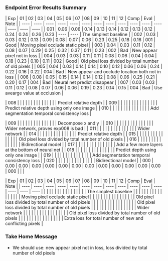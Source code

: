 ### Endpoint Error Results Summary

| Exp  | 01   | 02   | 03   | 04   | 05   | 06   | 07   | 08   | 09   | 10   | 11   | 12   | Comp | Eval | Note |
| ---- | ---- | ---- | ---- | ---- | ---- | ---- | ---- | ---- | ---- | ---- | ---- | ---- | ---- | ---- |
| 001  | 0.06 | 0.06 | 0.14 | 0.13 | 0.14 | 0.12 | 0.13 | 0.12 | 0.24 | 0.24 | 0.26 | 0.23 | ---- | ---- | The simplest baseline |
| 002  | 0.03 | 0.03 | 0.12 | 0.13 | 0.09 | 0.08 | 0.07 | 0.06 | 0.23 | 0.25 | 0.18 | 0.16 | 001  | Good | Moving pixel occlude static pixel |
| 003  | 0.04 | 0.03 | 0.11 | 0.12 | 0.08 | 0.07 | 0.29 | 0.25 | 0.32 | 0.37 | 0.11 | 0.23 | 002  | Bad  | New appear pixel not in loss |
| 004  | 0.03 | 0.03 | 0.11 | 0.11 | 0.08 | 0.06 | 0.04 | 0.04 | 0.18 | 0.23 | 0.10 | 0.11 | 002  | Good | Old pixel loss divided by total number of old pixels | 
| 005  | 0.04 | 0.03 | 0.14 | 0.14 | 0.10 | 0.12 | 0.06 | 0.06 | 0.24 | 0.22 | 0.16 | 0.22 | 004  | Bad  | New appear and occlude location both not in loss |
| 006  | 0.08 | 0.05 | 0.15 | 0.14 | 0.14 | 0.12 | 0.08 | 0.06 | 0.25 | 0.21 | 0.20 | 0.17 | 004  | Bad  | Neural net predict disappear |
| 007  | 0.03 | 0.03 | 0.11 | 0.12 | 0.08 | 0.07 | 0.06 | 0.06 | 0.19 | 0.23 | 0.14 | 0.15 | 004  | Bad  | Use avearge value at occlusion |

| 008  |  |  |  |  |  |  |  |  |  |  |  |  |   |  | Predict relative depth |
| 009  |  |  |  |  |  |  |  |  |  |  |  |  |   |  | Predict relative depth using only one image |
| 010  |  |  |  |  |  |  |  |  |  |  |  |  |   |  | Add segmentation temporal consistency loss |

| 009  |  |  |  |  |  |  |  |  |  |  |  |  |   |  | Decompose x and y |
| 010  |  |  |  |  |  |  |  |  |  |  |  |  |   |  | Wider network, proves exp008 is bad |
| 011  |  |  |  |  |  |  |  |  |  |  |  |  |   |  | Wider network |
| 014  |  |  |  |  |  |  |  |  |  |  |  |  |   |  | Predict relative depth |
| 015  |  |  |  |  |  |  |  |  |  |  |  |  |   |  | Old pixel loss divided by total number of old pixels |
| 016  |  |  |  |  |  |  |  |  |  |  |  |  |   |  | Bidirectional model |
| 017  |  |  |  |  |  |  |  |  |  |  |  |  |   |  | Add a few more layers at the bottom of neural net |
| 018  |  |  |  |  |  |  |  |  |  |  |  |  |   |  | Predict depth using only one image |
| 019  |  |  |  |  |  |  |  |  |  |  |  |  |   |  | Add segmentation temporal consistency loss |
| 020  |  |  |  |  |  |  |  |  |  |  |  |  |   |  | Bidirectional model |
| 000  | 0.00 | 0.00 | 0.00 | 0.00 | 0.00 | 0.00 | 0.00 | 0.00 | 0.00 | 0.00 | 0.00 | 0.00 | 000  |      | |

| Exp  | 01   | 02   | 03   | 04   | 05   | 06   | 07   | 08   | 09   | 10   | 11   | 12   | Comp | Eval | Note |
| ---- | ---- | ---- | ---- | ---- | ---- | ---- | ---- | ---- | ---- | ---- | ---- | ---- | ---- | ---- |
| |  |  |  |  |  |  |  |  |  |  |  |  | |  | The simplest baseline |
| |  |  |  |  |  |  |  |  |  |  |  |  | |  | Moving pixel occlude static pixel |
| |  |  |  |  |  |  |  |  |  |  |  |  | |  | Old pixel loss divided by total number of old pixels |
| |  |  |  |  |  |  |  |  |  |  |  |  | |  | Old pixel loss divided by total number of old pixels | 
| |  |  |  |  |  |  |  |  |  |  |  |  | |  | Wider network |
| |  |  |  |  |  |  |  |  |  |  |  |  | |  | Old pixel loss divided by total number of old pixels |
| |  |  |  |  |  |  |  |  |  |  |  |  | |  | Extra loss for total number of new and conflicting pixels |


### Take Home Message

- We should use: new appear pixel not in loss, loss divided by total number of old pixels
